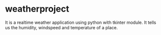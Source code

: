 # weatherproject
It is a realtime weather application using python with tkinter module. It tells us the humidity, windspeed and temperature of a place.
